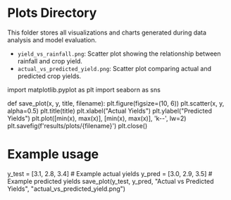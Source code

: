 # Plots Directory
This folder stores all visualizations and charts generated during data analysis and model evaluation.
- `yield_vs_rainfall.png`: Scatter plot showing the relationship between rainfall and crop yield.
- `actual_vs_predicted_yield.png`: Scatter plot comparing actual and predicted crop yields.

import matplotlib.pyplot as plt
import seaborn as sns

def save_plot(x, y, title, filename):
    plt.figure(figsize=(10, 6))
    plt.scatter(x, y, alpha=0.5)
    plt.title(title)
    plt.xlabel("Actual Yields")
    plt.ylabel("Predicted Yields")
    plt.plot([min(x), max(x)], [min(x), max(x)], 'k--', lw=2)
    plt.savefig(f'results/plots/{filename}')
    plt.close()

# Example usage
y_test = [3.1, 2.8, 3.4]  # Example actual yields
y_pred = [3.0, 2.9, 3.5]  # Example predicted yields
save_plot(y_test, y_pred, "Actual vs Predicted Yields", "actual_vs_predicted_yield.png")
